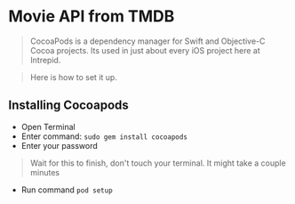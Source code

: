 # Movie API from TMDB

> CocoaPods is a dependency manager for Swift and Objective-C Cocoa projects. Its used in just about every iOS project here at Intrepid.

> Here is how to set it up.

## Installing Cocoapods

- Open Terminal
- Enter command: `sudo gem install cocoapods`
- Enter your password

> Wait for this to finish, don't touch your terminal.  It might take a couple minutes

- Run command `pod setup`
